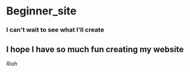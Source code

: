 # Beginner_site

### I can't wait to see what  I'll create

## I hope I have so much fun creating my website

*Riah*
